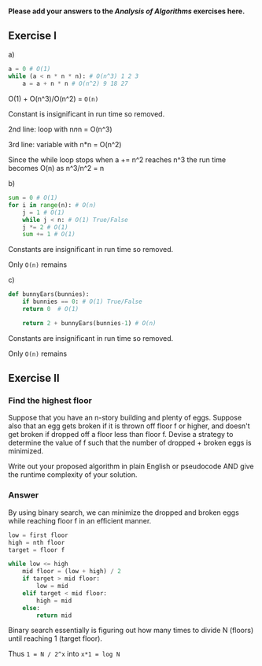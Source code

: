 #### Please add your answers to the ***Analysis of  Algorithms*** exercises here.

## Exercise I

a)
```python
a = 0 # O(1)
while (a < n * n * n): # O(n^3) 1 2 3 
    a = a + n * n # O(n^2) 9 18 27
```
O(1) + O(n^3)/O(n^2) = `O(n)`

Constant is insignificant in run time so removed.

2nd line: loop with n*n*n = O(n^3)

3rd line: variable with n*n = O(n^2)

Since the while loop stops when a += n^2 reaches n^3
the run time becomes O(n) as n^3/n^2 = n

b)
```python
sum = 0 # O(1)
for i in range(n): # O(n)
    j = 1 # O(1)
    while j < n: # O(1) True/False
    j *= 2 # O(1)
    sum += 1 # O(1)
```
Constants are insignificant in run time so removed.

Only `O(n)` remains

c)  
```python
def bunnyEars(bunnies): 
    if bunnies == 0: # O(1) True/False
    return 0  # O(1)

    return 2 + bunnyEars(bunnies-1) # O(n)
```
Constants are insignificant in run time so removed.

Only `O(n)` remains

## Exercise II

### Find the highest floor
Suppose that you have an n-story building and plenty of eggs. Suppose also that an egg gets broken if it is thrown off floor f or higher, and doesn't get broken if dropped off a floor less than floor f. Devise a strategy to determine the value of f such that the number of dropped + broken eggs is minimized.

Write out your proposed algorithm in plain English or pseudocode AND give the runtime complexity of your solution.

### Answer
By using binary search, we can minimize the dropped and broken eggs while reaching floor f in an efficient manner.

```python
low = first floor
high = nth floor
target = floor f

while low <= high
    mid floor = (low + high) / 2
    if target > mid floor:
        low = mid
    elif target < mid floor:
        high = mid
    else:
        return mid
```
Binary search essentially is figuring out how many times to divide N (floors) until reaching 1 (target floor).

Thus `1 = N / 2^x` into `x*1 = log N`
